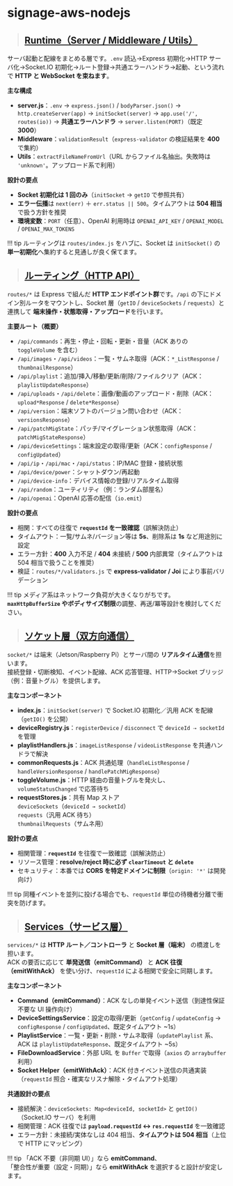 # signage-aws-nodejs

> ## [**Runtime（Server / Middleware / Utils）**](./runtime.md)

サーバ起動と配線をまとめる層です。`.env` 読込→Express 初期化→HTTP サーバ化→Socket.IO 初期化→ルート登録→共通エラーハンドラ→起動、という流れで **HTTP と WebSocket を束ねます**。

**主な構成**  

- **server.js**：`.env` → `express.json()` / `bodyParser.json()` → `http.createServer(app)` → `initSocket(server)` → `app.use('/', routes(io))` → **共通エラーハンドラ** → `server.listen(PORT)`（既定 **3000**）
- **Middleware**：`validationResult`（`express-validator` の検証結果を **400** で集約）
- **Utils**：`extractFileNameFromUrl`（URL からファイル名抽出。失敗時は `'unknown'`。アップロード系で利用）

**設計の要点**  

- **Socket 初期化は 1 回のみ**（`initSocket` → `getIO` で参照共有）
- **エラー伝播**は `next(err)` ＋ `err.status || 500`。タイムアウトは **504 相当**で扱う方針を推奨
- **環境変数**：`PORT`（任意）、OpenAI 利用時は `OPENAI_API_KEY` / `OPENAI_MODEL` / `OPENAI_MAX_TOKENS`

!!! tip
    ルーティングは `routes/index.js` をハブに、Socket は `initSocket()` の **単一初期化**へ集約すると見通しが良く保てます。

> ## [**ルーティング（HTTP API）**](./routes.md)

`routes/*` は Express で組んだ **HTTP エンドポイント群**です。`/api` の下にドメイン別ルータをマウントし、Socket 層（`getIO` / `deviceSockets` / `requests`）と連携して **端末操作・状態取得・アップロード**を行います。

**主要ルート（概要）**  

- `/api/commands`：再生・停止・回転・更新・音量（ACK ありの `toggleVolume` を含む）
- `/api/images`・`/api/videos`：一覧・サムネ取得（ACK：`*_ListResponse` / `thumbnailResponse`）
- `/api/playlist`：追加/挿入/移動/更新/削除/ファイルクリア（ACK：`playlistUpdateResponse`）
- `/api/uploads`・`/api/delete`：画像/動画のアップロード・削除（ACK：`upload*Response` / `delete*Response`）
- `/api/version`：端末ソフトのバージョン問い合わせ（ACK：`versionsResponse`）
- `/api/patchMigState`：パッチ/マイグレーション状態取得（ACK：`patchMigStateResponse`）
- `/api/deviceSettings`：端末設定の取得/更新（ACK：`configResponse` / `configUpdated`）
- `/api/ip`・`/api/mac`・`/api/status`：IP/MAC 登録・接続状態
- `/api/device/power`：シャットダウン/再起動
- `/api/device-info`：デバイス情報の登録/リアルタイム取得
- `/api/random`：ユーティリティ（例：ランダム部屋名）
- `/api/openai`：OpenAI 応答の配信（`io.emit`）

**設計の要点**  

- 相関：すべての往復で **`requestId` を一致確認**（誤解決防止）
- タイムアウト：一覧/サムネ/バージョン等は **5s**、削除系は **1s** など用途別に設定
- エラー方針：**400** 入力不足 / **404** 未接続 / **500** 内部異常（タイムアウトは 504 相当で扱うことを推奨）
- 検証：`routes/*/validators.js` で **express-validator / Joi** により事前バリデーション

!!! tip
    メディア系はネットワーク負荷が大きくなりがちです。**`maxHttpBufferSize` やボディサイズ制限**の調整、再送/冪等設計を検討してください。

> ## [**ソケット層（双方向通信）**](./socket.md)

`socket/*` は端末（Jetson/Raspberry Pi）とサーバ間の **リアルタイム通信**を担います。  
接続登録・切断検知、イベント配線、ACK 応答管理、HTTP→Socket ブリッジ（例：音量トグル）を提供します。

**主なコンポーネント**  

- **index.js**：`initSocket(server)` で Socket.IO 初期化／汎用 ACK を配線（`getIO()` を公開）
- **deviceRegistry.js**：`registerDevice` / `disconnect` で `deviceId ⇢ socketId` を管理
- **playlistHandlers.js**：`imageListResponse` / `videoListResponse` を共通ハンドラで解決
- **commonRequests.js**：ACK 共通処理（`handleListResponse` / `handleVersionResponse` / `handlePatchMigResponse`）
- **toggleVolume.js**：HTTP 経由の音量トグルを発火し、`volumeStatusChanged` で応答待ち
- **requestStores.js**：共有 Map ストア  
  `deviceSockets`（`deviceId → socketId`）  
  `requests`（汎用 ACK 待ち）  
  `thumbnailRequests`（サムネ用）

**設計の要点**  

- 相関管理：**`requestId`** を往復で一致確認（誤解決防止）
- リソース管理：**resolve/reject 時に必ず `clearTimeout` と `delete`**
- セキュリティ：本番では **CORS を特定ドメインに制限**（`origin: '*'` は開発向け）

!!! tip
    同種イベントを並列に投げる場合でも、`requestId` 単位の待機者分離で衝突を防げます。

> ## [**Services（サービス層）**](./services.md)  

`services/*` は **HTTP ルート／コントローラ** と **Socket 層（端末）** の橋渡しを担います。  
ACK の要否に応じて **単発送信（emitCommand）** と **ACK 往復（emitWithAck）** を使い分け、`requestId` による相関で安全に同期します。  

**主なコンポーネント**  

- **Command（emitCommand）**：ACK なしの単発イベント送信（到達性保証不要な UI 操作向け）
- **DeviceSettingsService**：設定の取得/更新（`getConfig` / `updateConfig` → `configResponse` / `configUpdated`、既定タイムアウト ~1s）
- **PlaylistService**：一覧・更新・削除・サムネ取得（`updatePlaylist` 系、ACK は `playlistUpdateResponse`、既定タイムアウト ~5s）
- **FileDownloadService**：外部 URL を `Buffer` で取得（`axios` の `arraybuffer` 利用）
- **Socket Helper（emitWithAck）**：ACK 付きイベント送信の共通実装（`requestId` 照合・確実なリスナ解除・タイムアウト処理）

**共通設計の要点**  

- 接続解決：`deviceSockets: Map<deviceId, socketId>` と `getIO()`（Socket.IO サーバ）を利用
- 相関管理：ACK 往復では **`payload.requestId` ↔ `res.requestId`** を一致確認
- エラー方針：未接続/実体なしは 404 相当、**タイムアウトは 504 相当**（上位で HTTP にマッピング）

!!! tip
    「ACK 不要（非同期 UI）」なら **emitCommand**、  
    「整合性が重要（設定・同期）」なら **emitWithAck** を選択すると設計が安定します。

<!--
## 目的

## 概要

## ファイル構成

## セットアップと要件

## 設定（Environment Variables）

## 使い方（Quickstart）

## インターフェース

### 入力

### 出力

## 運用（Runbook）

## 依存関係

## バージョン互換性

## セキュリティ

## 既知の課題

## 変更履歴（参照）
-->